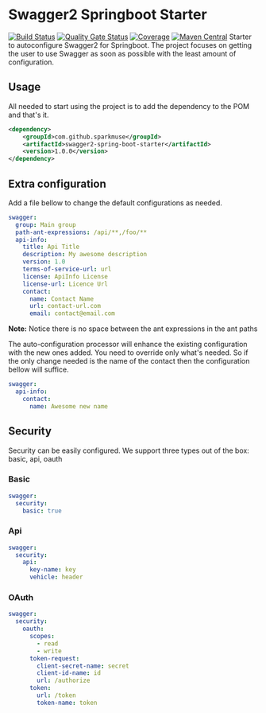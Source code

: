 
# Swagger2 Springboot Starter 
[![Build Status](https://travis-ci.org/sparkmuse/swagger2-spring-boot-starter.svg?branch=master)](https://travis-ci.org/sparkmuse/swagger2-spring-boot-starter)
[![Quality Gate Status](https://sonarcloud.io/api/project_badges/measure?project=swagger2&metric=alert_status)](https://sonarcloud.io/dashboard?id=swagger2)
[![Coverage](https://sonarcloud.io/api/project_badges/measure?project=swagger2&metric=coverage)](https://sonarcloud.io/dashboard?id=swagger2)
[![Maven Central](https://img.shields.io/maven-central/v/com.github.sparkmuse/swagger2-spring-boot-starter.svg)](https://maven-badges.herokuapp.com/maven-central/com.github.sparkmuse/swagger2-spring-boot-starter)
Starter to autoconfigure Swagger2 for Springboot. The project focuses on getting the user to use Swagger as soon as possible with the least amount of configuration. 

## Usage

All needed to start using the project is to add the dependency to the POM and that's it.


```xml
<dependency>
    <groupId>com.github.sparkmuse</groupId>
    <artifactId>swagger2-spring-boot-starter</artifactId>
    <version>1.0.0</version>
</dependency>
```

## Extra configuration

Add a file bellow to change the default configurations as needed. 

```yaml
swagger:
  group: Main group
  path-ant-expressions: /api/**,/foo/**
  api-info:
    title: Api Title
    description: My awesome description
    version: 1.0
    terms-of-service-url: url
    license: ApiInfo License
    license-url: Licence Url
    contact:
      name: Contact Name
      url: contact-url.com
      email: contact@email.com
```
**Note:** Notice there is no space between the ant expressions in the ant paths

The auto-configuration processor will enhance the existing configuration with the new ones added. You need to override only what's needed.
So if the only change needed is the name of the contact then the configuration bellow will suffice.

```yaml
swagger:
  api-info:
    contact:
      name: Awesome new name
```

## Security

Security can be easily configured. We support three types out of the box: basic, api, oauth

### Basic
```yaml
swagger:
  security:
    basic: true
```

### Api
```yaml
swagger:
  security:
    api:
      key-name: key
      vehicle: header
```

### OAuth
```yaml
swagger:
  security:
    oauth:
      scopes:
        - read
        - write
      token-request:
        client-secret-name: secret
        client-id-name: id
        url: /authorize
      token:
        url: /token
        token-name: token
```